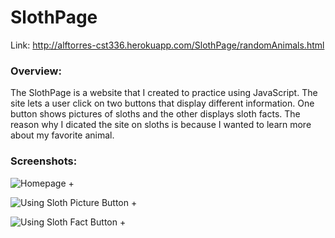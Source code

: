 # SlothPage
Link: <http://alftorres-cst336.herokuapp.com/SlothPage/randomAnimals.html>

### Overview:
The SlothPage is a website that I created to practice using JavaScript. The site lets a user click on two buttons that display different information. One button shows pictures of sloths and the other displays sloth facts. The reason why I dicated the site on sloths is because I wanted to learn more about my favorite animal. 

### Screenshots:

![Homepage](http://i67.tinypic.com/2w32wxe.png)
+ 

![Using Sloth Picture Button]()
+

![Using Sloth Fact Button]()
+
